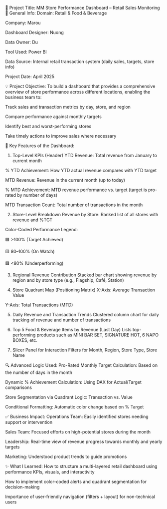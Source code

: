 🎯 Project Title: MM Store Performance Dashboard – Retail Sales Monitoring
📝 General Info:
Domain: Retail & Food & Beverage

Company: Marou

Dashboard Designer: Nuong

Data Owner: Du

Tool Used: Power BI

Data Source: Internal retail transaction system (daily sales, targets, store info)

Project Date: April 2025

💡 Project Objective:
To build a dashboard that provides a comprehensive overview of store performance across different locations, enabling the business team to:

Track sales and transaction metrics by day, store, and region

Compare performance against monthly targets

Identify best and worst-performing stores

Take timely actions to improve sales where necessary

📌 Key Features of the Dashboard:
1. Top-Level KPIs (Header)
YTD Revenue: Total revenue from January to current month

% YTD Achievement: How YTD actual revenue compares with YTD target

MTD Revenue: Revenue in the current month (up to today)

% MTD Achievement: MTD revenue performance vs. target (target is pro-rated by number of days)

MTD Transaction Count: Total number of transactions in the month

2. Store-Level Breakdown
Revenue by Store: Ranked list of all stores with revenue and %TGT

Color-Coded Performance Legend:

🟩 >100% (Target Achieved)

🟨 80–100% (On Watch)

🟥 <80% (Underperforming)

3. Regional Revenue Contribution
Stacked bar chart showing revenue by region and by store type (e.g., Flagship, Café, Station)

4. Store Quadrant Map (Positioning Matrix)
X-Axis: Average Transaction Value

Y-Axis: Total Transactions (MTD)

5. Daily Revenue and Transaction Trends
Clustered column chart for daily tracking of revenue and number of transactions

6. Top 5 Food & Beverage Items by Revenue (Last Day)
Lists top-performing products such as MINI BAR SET, SIGNATURE HOT, 6 NAPO BOXES, etc.

7. Slicer Panel for Interaction
Filters for Month, Region, Store Type, Store Name

🔍 Advanced Logic Used:
Pro-Rated Monthly Target Calculation: Based on the number of days in the month

Dynamic % Achievement Calculation: Using DAX for Actual/Target comparisons

Store Segmentation via Quadrant Logic: Transaction vs. Value

Conditional Formatting: Automatic color change based on % Target

✅ Business Impact:
Operations Team: Easily identified stores needing support or intervention

Sales Team: Focused efforts on high-potential stores during the month

Leadership: Real-time view of revenue progress towards monthly and yearly targets

Marketing: Understood product trends to guide promotions

✨ What I Learned:
How to structure a multi-layered retail dashboard using performance KPIs, visuals, and interactivity

How to implement color-coded alerts and quadrant segmentation for decision-making

Importance of user-friendly navigation (filters + layout) for non-technical users

